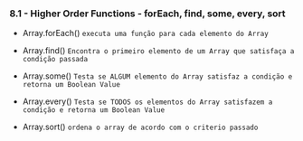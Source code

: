 
### 8.1 - Higher Order Functions - forEach, find, some, every, sort

- Array.forEach() `executa uma função para cada elemento do Array`

- Array.find() `Encontra o primeiro elemento de um Array que satisfaça a condição passada`

- Array.some() `Testa se ALGUM elemento do Array satisfaz a condição e retorna um Boolean Value` 

- Array.every() `Testa se TODOS os elementos do Array satisfazem a condição e retorna um Boolean Value`

- Array.sort() `ordena o array de acordo com o criterio passado`

